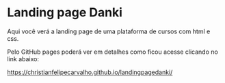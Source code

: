 # Landing page Danki

Aqui você verá a landing page de uma plataforma de cursos com html e css. 

Pelo GitHub pages poderá ver em detalhes como ficou acesse clicando no link abaixo:

https://christianfelipecarvalho.github.io/landingpagedanki/

